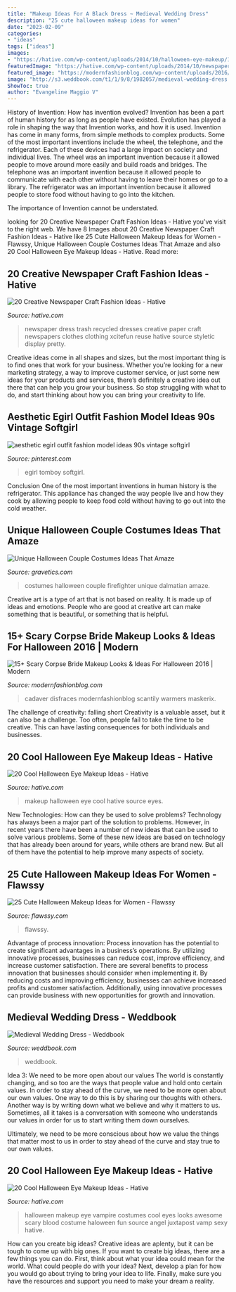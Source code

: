 ```yaml
---
title: "Makeup Ideas For A Black Dress ~ Medieval Wedding Dress"
description: "25 cute halloween makeup ideas for women"
date: "2023-02-09"
categories:
- "ideas"
tags: ["ideas"]
images:
- "https://hative.com/wp-content/uploads/2014/10/halloween-eye-makeup/18-halloween-eye-makeup-ideas.jpg"
featuredImage: "https://hative.com/wp-content/uploads/2014/10/newspaper-craft-fashion-ideas/15-creative-newspaper-craft-fashion-ideas.jpg"
featured_image: "https://modernfashionblog.com/wp-content/uploads/2016/09/15-Scary-Corpse-Bride-Makeup-Looks-Ideas-For-Halloween-2016-15-Scary-Corpse-Bride-Makeup-Looks-Ideas-For-Halloween-2016-216.jpg"
image: "http://s3.weddbook.com/t1/1/9/8/1982057/medieval-wedding-dress.jpg"
ShowToc: true
author: "Evangeline Maggio V"
---
```



History of Invention: How has invention evolved?
Invention has been a part of human history for as long as people have existed. Evolution has played a role in shaping the way that Invention works, and how it is used. Invention has come in many forms, from simple methods to complex products. 
Some of the most important inventions include the wheel, the telephone, and the refrigerator. Each of these devices had a large impact on society and individual lives. The wheel was an important invention because it allowed people to move around more easily and build roads and bridges. The telephone was an important invention because it allowed people to communicate with each other without having to leave their homes or go to a library. The refrigerator was an important invention because it allowed people to store food without having to go into the kitchen. 

The importance of Invention cannot be understated.

	

		
looking for 20 Creative Newspaper Craft Fashion Ideas - Hative you've visit to the right web. We have 8 Images about 20 Creative Newspaper Craft Fashion Ideas - Hative like 25 Cute Halloween Makeup Ideas for Women - Flawssy, Unique Halloween Couple Costumes Ideas That Amaze and also 20 Cool Halloween Eye Makeup Ideas - Hative. Read more:
		
    
## 20 Creative Newspaper Craft Fashion Ideas - Hative

<img loading=lazy src="https://hative.com/wp-content/uploads/2014/10/newspaper-craft-fashion-ideas/15-creative-newspaper-craft-fashion-ideas.jpg" onerror="this.onerror=null;this.src='https://tse4.mm.bing.net/th?id=OIP.IejDamsUQNQSrqNCzMfXuQHaKo&amp;pid=15.1';" alt="20 Creative Newspaper Craft Fashion Ideas - Hative">

_Source: hative.com_

>newspaper dress trash recycled dresses creative paper craft newspapers clothes clothing xcitefun reuse hative source styletic display pretty. 

	

Creative ideas come in all shapes and sizes, but the most important thing is to find ones that work for your business. Whether you’re looking for a new marketing strategy, a way to improve customer service, or just some new ideas for your products and services, there’s definitely a creative idea out there that can help you grow your business. So stop struggling with what to do, and start thinking about how you can bring your creativity to life.

    
## Aesthetic Egirl Outfit Fashion Model Ideas 90s Vintage Softgirl

<img loading=lazy src="https://i.pinimg.com/736x/93/8e/3e/938e3e9c439dfe2da179696cfd271a49.jpg" onerror="this.onerror=null;this.src='https://tse2.mm.bing.net/th?id=OIP.81F72F1tjtg2sP-8kRMGAwHaNK&amp;pid=15.1';" alt="aesthetic egirl outfit fashion model ideas 90s vintage softgirl">

_Source: pinterest.com_

>egirl tomboy softgirl. 

	

Conclusion
One of the most important inventions in human history is the refrigerator. This appliance has changed the way people live and how they cook by allowing people to keep food cold without having to go out into the cold weather.

    
## Unique Halloween Couple Costumes Ideas That Amaze

<img loading=lazy src="https://www.gravetics.com/wp-content/uploads/2017/07/Dalmatian-Firefighter.jpg" onerror="this.onerror=null;this.src='https://tse3.mm.bing.net/th?id=OIP.2GyKmF6GvnY-WS6n4MIymwHaJ4&amp;pid=15.1';" alt="Unique Halloween Couple Costumes Ideas That Amaze">

_Source: gravetics.com_

>costumes halloween couple firefighter unique dalmatian amaze. 

	

Creative art is a type of art that is not based on reality. It is made up of ideas and emotions. People who are good at creative art can make something that is beautiful, or something that is helpful.

    
## 15+ Scary Corpse Bride Makeup Looks &amp; Ideas For Halloween 2016 | Modern

<img loading=lazy src="https://modernfashionblog.com/wp-content/uploads/2016/09/15-Scary-Corpse-Bride-Makeup-Looks-Ideas-For-Halloween-2016-15-Scary-Corpse-Bride-Makeup-Looks-Ideas-For-Halloween-2016-216.jpg" onerror="this.onerror=null;this.src='https://tse1.mm.bing.net/th?id=OIP.2SiA6x_HuWknz_bU1pKbnwHaLF&amp;pid=15.1';" alt="15+ Scary Corpse Bride Makeup Looks &amp; Ideas For Halloween 2016 | Modern">

_Source: modernfashionblog.com_

>cadaver disfraces modernfashionblog scantily warmers maskerix. 

	

The challenge of creativity: falling short
Creativity is a valuable asset, but it can also be a challenge. Too often, people fail to take the time to be creative. This can have lasting consequences for both individuals and businesses.

    
## 20 Cool Halloween Eye Makeup Ideas - Hative

<img loading=lazy src="https://hative.com/wp-content/uploads/2014/10/halloween-eye-makeup/18-halloween-eye-makeup-ideas.jpg" onerror="this.onerror=null;this.src='https://tse3.mm.bing.net/th?id=OIP.fsrKy_37C-OHAOTX7TQhqAHaKg&amp;pid=15.1';" alt="20 Cool Halloween Eye Makeup Ideas - Hative">

_Source: hative.com_

>makeup halloween eye cool hative source eyes. 

	

New Technologies: How can they be used to solve problems?
Technology has always been a major part of the solution to problems. However, in recent years there have been a number of new ideas that can be used to solve various problems. Some of these new ideas are based on technology that has already been around for years, while others are brand new. But all of them have the potential to help improve many aspects of society.

    
## 25 Cute Halloween Makeup Ideas For Women - Flawssy

<img loading=lazy src="https://www.flawssy.com/wp-content/uploads/2016/04/scary-halloween-face-painting-.jpg" onerror="this.onerror=null;this.src='https://tse4.mm.bing.net/th?id=OIP.qmtAuUgFrXR--3XytzS9oQHaJ3&amp;pid=15.1';" alt="25 Cute Halloween Makeup Ideas for Women - Flawssy">

_Source: flawssy.com_

>flawssy. 

	

Advantage of process innovation:
Process innovation has the potential to create significant advantages in a business’s operations. By utilizing innovative processes, businesses can reduce cost, improve efficiency, and increase customer satisfaction.
There are several benefits to process innovation that businesses should consider when implementing it. By reducing costs and improving efficiency, businesses can achieve increased profits and customer satisfaction. Additionally, using innovative processes can provide business with new opportunities for growth and innovation.

    
## Medieval Wedding Dress - Weddbook

<img loading=lazy src="http://s3.weddbook.com/t1/1/9/8/1982057/medieval-wedding-dress.jpg" onerror="this.onerror=null;this.src='https://tse1.mm.bing.net/th?id=OIP.gXBIpe5a0MK_iWPj6W271QHaK1&amp;pid=15.1';" alt="Medieval Wedding Dress - Weddbook">

_Source: weddbook.com_

>weddbook. 

	

Idea 3: We need to be more open about our values
The world is constantly changing, and so too are the ways that people value and hold onto certain values. In order to stay ahead of the curve, we need to be more open about our own values.
One way to do this is by sharing our thoughts with others. Another way is by writing down what we believe and why it matters to us. Sometimes, all it takes is a conversation with someone who understands our values in order for us to start writing them down ourselves.

Ultimately, we need to be more conscious about how we value the things that matter most to us in order to stay ahead of the curve and stay true to our own values.

    
## 20 Cool Halloween Eye Makeup Ideas - Hative

<img loading=lazy src="https://hative.com/wp-content/uploads/2014/10/halloween-eye-makeup/16-halloween-eye-makeup-ideas.jpg" onerror="this.onerror=null;this.src='https://tse3.mm.bing.net/th?id=OIP.SxFLSzpd_sHRPPWoGSAxJwHaNV&amp;pid=15.1';" alt="20 Cool Halloween Eye Makeup Ideas - Hative">

_Source: hative.com_

>halloween makeup eye vampire costumes cool eyes looks awesome scary blood costume haloween fun source angel juxtapost vamp sexy hative. 

	

How can you create big ideas?
Creative ideas are aplenty, but it can be tough to come up with big ones. If you want to create big ideas, there are a few things you can do. First, think about what your idea could mean for the world. What could people do with your idea? Next, develop a plan for how you would go about trying to bring your idea to life. Finally, make sure you have the resources and support you need to make your dream a reality.

